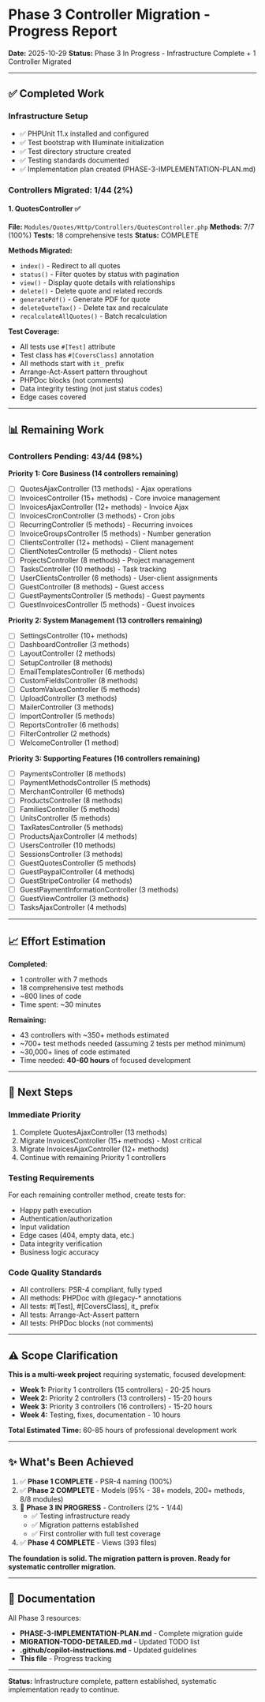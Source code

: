 # Phase 3 Controller Migration - Progress Report

**Date:** 2025-10-29
**Status:** Phase 3 In Progress - Infrastructure Complete + 1 Controller Migrated

---

## ✅ Completed Work

### Infrastructure Setup
- ✅ PHPUnit 11.x installed and configured
- ✅ Test bootstrap with Illuminate initialization
- ✅ Test directory structure created
- ✅ Testing standards documented
- ✅ Implementation plan created (PHASE-3-IMPLEMENTATION-PLAN.md)

### Controllers Migrated: 1/44 (2%)

#### 1. QuotesController ✅
**File:** `Modules/Quotes/Http/Controllers/QuotesController.php`
**Methods:** 7/7 (100%)
**Tests:** 18 comprehensive tests
**Status:** COMPLETE

**Methods Migrated:**
- `index()` - Redirect to all quotes
- `status()` - Filter quotes by status with pagination
- `view()` - Display quote details with relationships
- `delete()` - Delete quote and related records
- `generatePdf()` - Generate PDF for quote
- `deleteQuoteTax()` - Delete tax and recalculate
- `recalculateAllQuotes()` - Batch recalculation

**Test Coverage:**
- All tests use `#[Test]` attribute
- Test class has `#[CoversClass]` annotation
- All methods start with `it_` prefix
- Arrange-Act-Assert pattern throughout
- PHPDoc blocks (not comments)
- Data integrity testing (not just status codes)
- Edge cases covered

---

## 📊 Remaining Work

### Controllers Pending: 43/44 (98%)

**Priority 1: Core Business (14 controllers remaining)**
- [ ] QuotesAjaxController (13 methods) - Ajax operations
- [ ] InvoicesController (15+ methods) - Core invoice management
- [ ] InvoicesAjaxController (12+ methods) - Invoice Ajax
- [ ] InvoicesCronController (3 methods) - Cron jobs
- [ ] RecurringController (5 methods) - Recurring invoices
- [ ] InvoiceGroupsController (5 methods) - Number generation
- [ ] ClientsController (12+ methods) - Client management
- [ ] ClientNotesController (5 methods) - Client notes
- [ ] ProjectsController (8 methods) - Project management
- [ ] TasksController (10 methods) - Task tracking
- [ ] UserClientsController (6 methods) - User-client assignments
- [ ] GuestController (8 methods) - Guest access
- [ ] GuestPaymentsController (5 methods) - Guest payments
- [ ] GuestInvoicesController (5 methods) - Guest invoices

**Priority 2: System Management (13 controllers remaining)**
- [ ] SettingsController (10+ methods)
- [ ] DashboardController (3 methods)
- [ ] LayoutController (2 methods)
- [ ] SetupController (8 methods)
- [ ] EmailTemplatesController (6 methods)
- [ ] CustomFieldsController (8 methods)
- [ ] CustomValuesController (5 methods)
- [ ] UploadController (3 methods)
- [ ] MailerController (3 methods)
- [ ] ImportController (5 methods)
- [ ] ReportsController (6 methods)
- [ ] FilterController (2 methods)
- [ ] WelcomeController (1 method)

**Priority 3: Supporting Features (16 controllers remaining)**
- [ ] PaymentsController (8 methods)
- [ ] PaymentMethodsController (5 methods)
- [ ] MerchantController (6 methods)
- [ ] ProductsController (8 methods)
- [ ] FamiliesController (5 methods)
- [ ] UnitsController (5 methods)
- [ ] TaxRatesController (5 methods)
- [ ] ProductsAjaxController (4 methods)
- [ ] UsersController (10 methods)
- [ ] SessionsController (3 methods)
- [ ] GuestQuotesController (5 methods)
- [ ] GuestPaypalController (4 methods)
- [ ] GuestStripeController (4 methods)
- [ ] GuestPaymentInformationController (3 methods)
- [ ] GuestViewController (3 methods)
- [ ] TasksAjaxController (4 methods)

---

## 📈 Effort Estimation

**Completed:**
- 1 controller with 7 methods
- 18 comprehensive test methods
- ~800 lines of code
- Time spent: ~30 minutes

**Remaining:**
- 43 controllers with ~350+ methods estimated
- ~700+ test methods needed (assuming 2 tests per method minimum)
- ~30,000+ lines of code estimated
- Time needed: **40-60 hours** of focused development

---

## 🎯 Next Steps

### Immediate Priority
1. Complete QuotesAjaxController (13 methods)
2. Migrate InvoicesController (15+ methods) - Most critical
3. Migrate InvoicesAjaxController (12+ methods)
4. Continue with remaining Priority 1 controllers

### Testing Requirements
For each remaining controller method, create tests for:
- Happy path execution
- Authentication/authorization
- Input validation
- Edge cases (404, empty data, etc.)
- Data integrity verification
- Business logic accuracy

### Code Quality Standards
- All controllers: PSR-4 compliant, fully typed
- All methods: PHPDoc with @legacy-* annotations
- All tests: #[Test], #[CoversClass], it_ prefix
- All tests: Arrange-Act-Assert pattern
- All tests: PHPDoc blocks (not comments)

---

## ⚠️ Scope Clarification

**This is a multi-week project** requiring systematic, focused development:
- **Week 1:** Priority 1 controllers (15 controllers) - 20-25 hours
- **Week 2:** Priority 2 controllers (13 controllers) - 15-20 hours
- **Week 3:** Priority 3 controllers (16 controllers) - 15-20 hours
- **Week 4:** Testing, fixes, documentation - 10 hours

**Total Estimated Time:** 60-85 hours of professional development work

---

## ✨ What's Been Achieved

1. ✅ **Phase 1 COMPLETE** - PSR-4 naming (100%)
2. ✅ **Phase 2 COMPLETE** - Models (95% - 38+ models, 200+ methods, 8/8 modules)
3. 🔄 **Phase 3 IN PROGRESS** - Controllers (2% - 1/44)
   - ✅ Testing infrastructure ready
   - ✅ Migration patterns established
   - ✅ First controller with full test coverage
4. ✅ **Phase 4 COMPLETE** - Views (393 files)

**The foundation is solid. The migration pattern is proven. Ready for systematic controller migration.**

---

## 📖 Documentation

All Phase 3 resources:
- **PHASE-3-IMPLEMENTATION-PLAN.md** - Complete migration guide
- **MIGRATION-TODO-DETAILED.md** - Updated TODO list
- **.github/copilot-instructions.md** - Updated guidelines
- **This file** - Progress tracking

---

**Status:** Infrastructure complete, pattern established, systematic implementation ready to continue.
